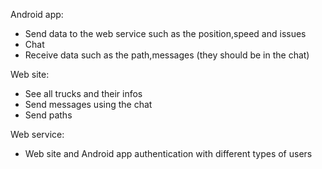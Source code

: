 Android app:
* Send data to the web service such as the position,speed and issues
* Chat
* Receive data such as the path,messages (they should be in the chat)
	
Web site:
* See all trucks and their infos
* Send messages using the chat
* Send paths
	
Web service:
* Web site and Android app authentication with different types of users
